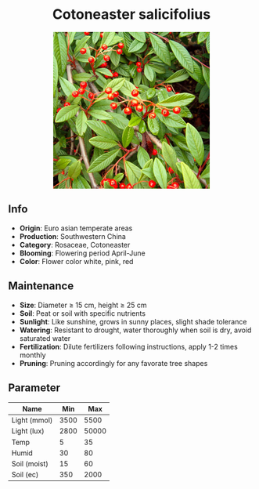 <h1 align='center'>Cotoneaster salicifolius</h1>
<p align="center">
    <img 
        align='center'
        width='320'
        src="../images/cotoneaster salicifolius.png" 
        alt='Cotoneaster salicifolius' />
</p>

## Info

 - **Origin**: Euro asian temperate areas
 - **Production**: Southwestern China
 - **Category**: Rosaceae, Cotoneaster
 - **Blooming**: Flowering period April-June
 - **Color**: Flower color white, pink, red

## Maintenance

 - **Size**: Diameter ≥ 15 cm, height ≥ 25 cm
 - **Soil**: Peat or soil with specific nutrients
 - **Sunlight**: Like sunshine, grows in sunny places, slight shade tolerance
 - **Watering**: Resistant to drought, water thoroughly when soil is dry, avoid saturated water
 - **Fertilization**: Dilute fertilizers following instructions, apply 1-2 times monthly
 - **Pruning**: Pruning accordingly for any favorate tree shapes

## Parameter

| Name         | Min  | Max   |
|--------------|------|-------|
| Light (mmol) | 3500 | 5500  |
| Light (lux)  | 2800 | 50000 |
| Temp         | 5    | 35    |
| Humid        | 30   | 80    |
| Soil (moist) | 15   | 60    |
| Soil (ec)    | 350  | 2000  |